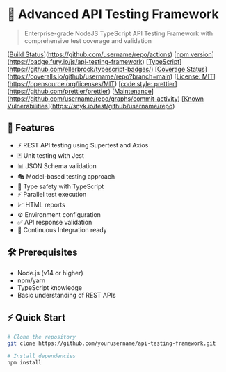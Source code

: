 # 🚀 Advanced API Testing Framework
> Enterprise-grade NodeJS TypeScript API Testing Framework with comprehensive test coverage and validation

[[Build Status](https://github.com/username/repo/workflows/CI/badge.svg)](https://github.com/username/repo/actions)
[[npm version](https://badge.fury.io/js/api-testing-framework.svg)](https://badge.fury.io/js/api-testing-framework)
[[TypeScript](https://badges.frapsoft.com/typescript/code/typescript.svg?v=101)](https://github.com/ellerbrock/typescript-badges/)
[[Coverage Status](https://coveralls.io/repos/github/username/repo/badge.svg?branch=main)](https://coveralls.io/github/username/repo?branch=main)
[[License: MIT](https://img.shields.io/badge/License-MIT-yellow.svg)](https://opensource.org/licenses/MIT)
[[code style: prettier](https://img.shields.io/badge/code_style-prettier-ff69b4.svg)](https://github.com/prettier/prettier)
[[Maintenance](https://img.shields.io/badge/Maintained%3F-yes-green.svg)](https://github.com/username/repo/graphs/commit-activity)
[[Known Vulnerabilities](https://snyk.io/test/github/username/repo/badge.svg)](https://snyk.io/test/github/username/repo)

## 🎯 Features
- ⚡️ REST API testing using Supertest and Axios
- 🃏 Unit testing with Jest
- 📊 JSON Schema validation
- 🎭 Model-based testing approach
- 📝 Type safety with TypeScript
- ⚡️ Parallel test execution
- 📈 HTML reports
- ⚙️ Environment configuration
- ✅ API response validation
- 🔄 Continuous Integration ready

## 🛠️ Prerequisites
- Node.js (v14 or higher)
- npm/yarn
- TypeScript knowledge
- Basic understanding of REST APIs

## ⚡️ Quick Start

```bash
# Clone the repository
git clone https://github.com/yourusername/api-testing-framework.git

# Install dependencies
npm install
